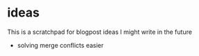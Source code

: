 # ideas

This is a scratchpad for blogpost ideas I might write in the future

- solving merge conflicts easier
